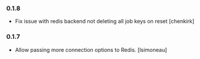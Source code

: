 ### 0.1.8

* Fix issue with redis backend not deleting all job keys on reset [chenkirk]

### 0.1.7

* Allow passing more connection options to Redis. [lsimoneau]
